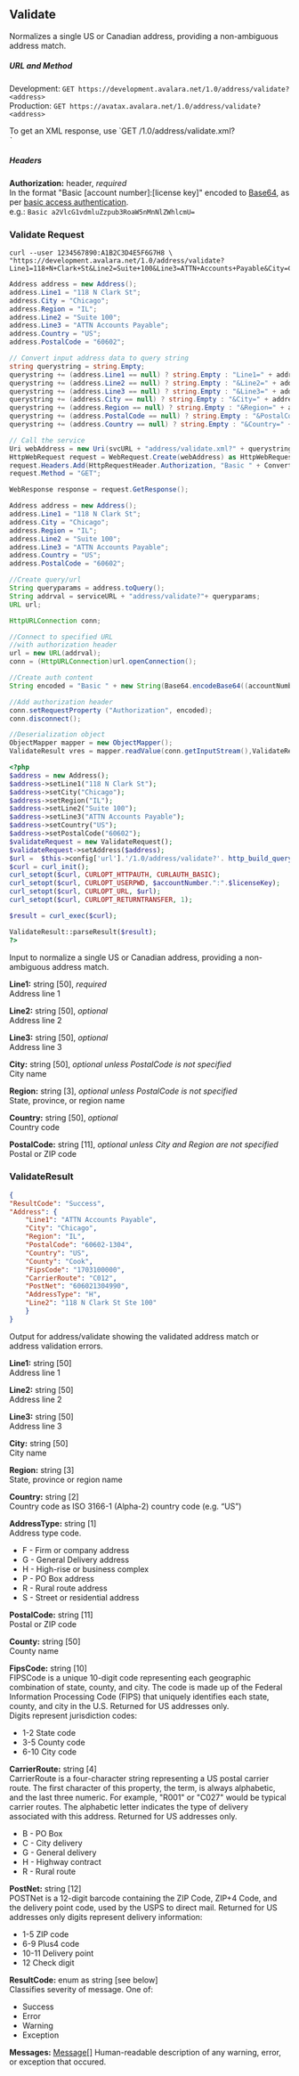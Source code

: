 ## Validate

Normalizes a single US or Canadian address, providing a non-ambiguous address match.

##### URL and Method

Development: `GET https://development.avalara.net/1.0/address/validate?<address>`  
Production: `GET https://avatax.avalara.net/1.0/address/validate?<address>`
    
<aside class='notice'>
    To get an XML response, use `GET /1.0/address/validate.xml?<address>`
</aside>

##### Headers

**Authorization:** header, *required*  
In the format "Basic [account number]:[license key]" encoded to <a href="http://en.wikipedia.org/wiki/Base64" target="_parent">Base64</a>, as per <a href="http://en.wikipedia.org/wiki/Basic_access_authentication" target="_parent">basic access authentication</a>.  
e.g.: `Basic a2VlcG1vdmluZzpub3RoaW5nMnNlZWhlcmU=`

### Validate Request

```shell
curl --user 1234567890:A1B2C3D4E5F6G7H8 \
"https://development.avalara.net/1.0/address/validate?Line1=118+N+Clark+St&Line2=Suite+100&Line3=ATTN+Accounts+Payable&City=Chicago&Region=IL&PostalCode=60602&Country=US"
```

```csharp
Address address = new Address();
address.Line1 = "118 N Clark St";
address.City = "Chicago";
address.Region = "IL";
address.Line2 = "Suite 100";
address.Line3 = "ATTN Accounts Payable";
address.Country = "US";
address.PostalCode = "60602";

// Convert input address data to query string
string querystring = string.Empty;
querystring += (address.Line1 == null) ? string.Empty : "Line1=" + address.Line1.Replace(" ", "+");
querystring += (address.Line2 == null) ? string.Empty : "&Line2=" + address.Line2.Replace(" ", "+");
querystring += (address.Line3 == null) ? string.Empty : "&Line3=" + address.Line3.Replace(" ", "+");
querystring += (address.City == null) ? string.Empty : "&City=" + address.City.Replace(" ", "+");
querystring += (address.Region == null) ? string.Empty : "&Region=" + address.Region.Replace(" ", "+");
querystring += (address.PostalCode == null) ? string.Empty : "&PostalCode=" + address.PostalCode.Replace(" ", "+");
querystring += (address.Country == null) ? string.Empty : "&Country=" + address.Country.Replace(" ", "+");

// Call the service
Uri webAddress = new Uri(svcURL + "address/validate.xml?" + querystring);
HttpWebRequest request = WebRequest.Create(webAddress) as HttpWebRequest;
request.Headers.Add(HttpRequestHeader.Authorization, "Basic " + Convert.ToBase64String(ASCIIEncoding.ASCII.GetBytes(accountNum + ":" + license)));
request.Method = "GET";

WebResponse response = request.GetResponse();
```

```java
Address address = new Address();
address.Line1 = "118 N Clark St";
address.City = "Chicago";
address.Region = "IL";
address.Line2 = "Suite 100";
address.Line3 = "ATTN Accounts Payable";
address.Country = "US";
address.PostalCode = "60602";

//Create query/url
String queryparams = address.toQuery();
String addrval = serviceURL + "address/validate?"+ queryparams;
URL url;

HttpURLConnection conn;

//Connect to specified URL 
//with authorization header
url = new URL(addrval);
conn = (HttpURLConnection)url.openConnection();

//Create auth content
String encoded = "Basic " + new String(Base64.encodeBase64((accountNumber+":"+licenseKey).getBytes()));

//Add authorization header
conn.setRequestProperty ("Authorization", encoded);
conn.disconnect();

//Deserialization object
ObjectMapper mapper = new ObjectMapper();
ValidateResult vres = mapper.readValue(conn.getInputStream(),ValidateResult.class);
```

```php
<?php
$address = new Address();
$address->setLine1("118 N Clark St");
$address->setCity("Chicago");
$address->setRegion("IL");
$address->setLine2("Suite 100");
$address->setLine3("ATTN Accounts Payable");
$address->setCountry("US");
$address->setPostalCode("60602");
$validateRequest = new ValidateRequest();
$validateRequest->setAddress($address);
$url =  $this->config['url'].'/1.0/address/validate?'. http_build_query($validateRequest->getAddress());
$curl = curl_init();
curl_setopt($curl, CURLOPT_HTTPAUTH, CURLAUTH_BASIC);
curl_setopt($curl, CURLOPT_USERPWD, $accountNumber.":".$licenseKey);
curl_setopt($curl, CURLOPT_URL, $url);
curl_setopt($curl, CURLOPT_RETURNTRANSFER, 1);

$result = curl_exec($curl);

ValidateResult::parseResult($result);
?>
```

Input to normalize a single US or Canadian address, providing a non-ambiguous address match.

**Line1:** string [50], *required*  
Address line 1

**Line2:** string [50], *optional*  
Address line 2

**Line3:** string [50], *optional*  
Address line 3

**City:** string [50], *optional unless PostalCode is not specified*  
City name

**Region:** string [3], *optional unless PostalCode is not specified*  
State, province, or region name

**Country:** string [50], *optional*  
Country code

**PostalCode:** string [11], *optional unless City and Region are not specified*  
Postal or ZIP code

### ValidateResult

```json
{
"ResultCode": "Success",
"Address": {
    "Line1": "ATTN Accounts Payable",
    "City": "Chicago",
    "Region": "IL",
    "PostalCode": "60602-1304",
    "Country": "US",
    "County": "Cook",
    "FipsCode": "1703100000",
    "CarrierRoute": "C012",
    "PostNet": "606021304990",
    "AddressType": "H",
    "Line2": "118 N Clark St Ste 100"
    }
}
```

Output for address/validate showing the validated address match or address validation errors.

**Line1:** string [50]  
Address line 1

**Line2:** string [50]  
Address line 2

**Line3:** string [50]  
Address line 3

**City:** string [50]  
City name

**Region:** string [3]  
State, province or region name

**Country:** string [2]  
Country code as ISO 3166-1 (Alpha-2) country code (e.g. “US”)

**AddressType:** string [1]  
Address type code.

* F - Firm or company address
* G - General Delivery address
* H - High-rise or business complex
* P - PO Box address
* R - Rural route address
* S - Street or residential address

**PostalCode:** string [11]  
Postal or ZIP code

**County:** string [50]  
County name

**FipsCode:** string [10]  
FIPSCode is a unique 10-digit code representing each geographic combination of state, county, and city. The code is made up of the Federal Information Processing Code (FIPS) that uniquely identifies each state, county, and city in the U.S. Returned for US addresses only.  
Digits represent jurisdiction codes:

* 1-2 State code
* 3-5 County code
* 6-10 City code

**CarrierRoute:** string [4]  
CarrierRoute is a four-character string representing a US postal carrier route. The first character of this property, the term, is always alphabetic, and the last three numeric. For example, "R001" or "C027" would be typical carrier routes. The alphabetic letter indicates the type of delivery associated with this address. Returned for US addresses only.

* B - PO Box
* C - City delivery
* G - General delivery
* H - Highway contract
* R - Rural route

**PostNet:** string [12]  
POSTNet is a 12-digit barcode containing the ZIP Code, ZIP+4 Code, and the delivery point code, used by the USPS to direct mail. Returned for US addresses only digits represent delivery information:

* 1-5 ZIP code
* 6-9 Plus4 code
* 10-11 Delivery point
* 12 Check digit

**ResultCode:** enum as string [see below]  
Classifies severity of message. One of:

* Success
* Error
* Warning
* Exception

**Messages:** <a href='#errors'>Message[]</a>
Human-readable description of any warning, error, or exception that occured.